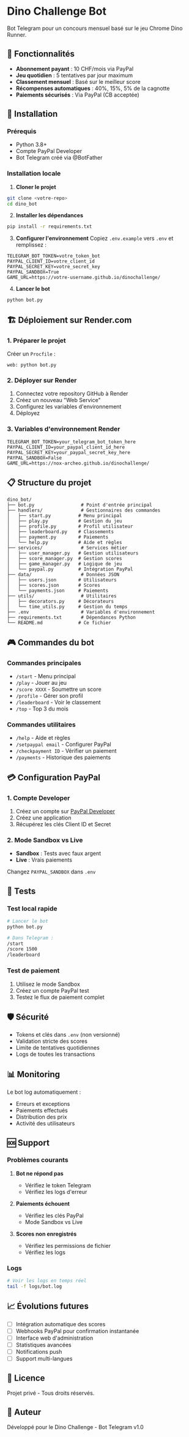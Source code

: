 # Dino Challenge Bot

Bot Telegram pour un concours mensuel basé sur le jeu Chrome Dino Runner.

## 🎯 Fonctionnalités

- **Abonnement payant** : 10 CHF/mois via PayPal
- **Jeu quotidien** : 5 tentatives par jour maximum  
- **Classement mensuel** : Basé sur le meilleur score
- **Récompenses automatiques** : 40%, 15%, 5% de la cagnotte
- **Paiements sécurisés** : Via PayPal (CB acceptée)

## 🚀 Installation

### Prérequis
- Python 3.8+
- Compte PayPal Developer
- Bot Telegram créé via @BotFather

### Installation locale

1. **Cloner le projet**
```bash
git clone <votre-repo>
cd dino_bot
```

2. **Installer les dépendances**
```bash
pip install -r requirements.txt
```

3. **Configurer l'environnement**
Copiez `.env.example` vers `.env` et remplissez :
```env
TELEGRAM_BOT_TOKEN=votre_token_bot
PAYPAL_CLIENT_ID=votre_client_id
PAYPAL_SECRET_KEY=votre_secret_key
PAYPAL_SANDBOX=True
GAME_URL=https://votre-username.github.io/dinochallenge/
```

4. **Lancer le bot**
```bash
python bot.py
```

## 🏗️ Déploiement sur Render.com

### 1. Préparer le projet

Créer un `Procfile` :
```
web: python bot.py
```

### 2. Déployer sur Render

1. Connectez votre repository GitHub à Render
2. Créez un nouveau "Web Service"
3. Configurez les variables d'environnement
4. Déployez

### 3. Variables d'environnement Render

```
TELEGRAM_BOT_TOKEN=your_telegram_bot_token_here
PAYPAL_CLIENT_ID=your_paypal_client_id_here
PAYPAL_SECRET_KEY=your_paypal_secret_key_here
PAYPAL_SANDBOX=False
GAME_URL=https://nox-archeo.github.io/dinochallenge/
```

## 📋 Structure du projet

```
dino_bot/
├── bot.py                 # Point d'entrée principal
├── handlers/              # Gestionnaires des commandes
│   ├── start.py          # Menu principal
│   ├── play.py           # Gestion du jeu
│   ├── profile.py        # Profil utilisateur
│   ├── leaderboard.py    # Classements
│   ├── payment.py        # Paiements
│   └── help.py           # Aide et règles
├── services/              # Services métier
│   ├── user_manager.py   # Gestion utilisateurs
│   ├── score_manager.py  # Gestion scores
│   ├── game_manager.py   # Logique de jeu
│   └── paypal.py         # Intégration PayPal
├── data/                  # Données JSON
│   ├── users.json        # Utilisateurs
│   ├── scores.json       # Scores
│   └── payments.json     # Paiements
├── utils/                 # Utilitaires
│   ├── decorators.py     # Décorateurs
│   └── time_utils.py     # Gestion du temps
├── .env                   # Variables d'environnement
├── requirements.txt       # Dépendances Python
└── README.md             # Ce fichier
```

## 🎮 Commandes du bot

### Commandes principales
- `/start` - Menu principal
- `/play` - Jouer au jeu
- `/score XXXX` - Soumettre un score
- `/profile` - Gérer son profil
- `/leaderboard` - Voir le classement
- `/top` - Top 3 du mois

### Commandes utilitaires
- `/help` - Aide et règles
- `/setpaypal email` - Configurer PayPal
- `/checkpayment ID` - Vérifier un paiement
- `/payments` - Historique des paiements

## 💳 Configuration PayPal

### 1. Compte Developer
1. Créez un compte sur [PayPal Developer](https://developer.paypal.com/)
2. Créez une application
3. Récupérez les clés Client ID et Secret

### 2. Mode Sandbox vs Live
- **Sandbox** : Tests avec faux argent
- **Live** : Vrais paiements

Changez `PAYPAL_SANDBOX` dans `.env`

## 🔧 Tests

### Test local rapide
```bash
# Lancer le bot
python bot.py

# Dans Telegram :
/start
/score 1500
/leaderboard
```

### Test de paiement
1. Utilisez le mode Sandbox
2. Créez un compte PayPal test
3. Testez le flux de paiement complet

## 🛡️ Sécurité

- Tokens et clés dans `.env` (non versionné)
- Validation stricte des scores
- Limite de tentatives quotidiennes
- Logs de toutes les transactions

## 📊 Monitoring

Le bot log automatiquement :
- Erreurs et exceptions
- Paiements effectués
- Distribution des prix
- Activité des utilisateurs

## 🆘 Support

### Problèmes courants

1. **Bot ne répond pas**
   - Vérifiez le token Telegram
   - Vérifiez les logs d'erreur

2. **Paiements échouent**
   - Vérifiez les clés PayPal
   - Mode Sandbox vs Live

3. **Scores non enregistrés**
   - Vérifiez les permissions de fichier
   - Vérifiez les logs

### Logs
```bash
# Voir les logs en temps réel
tail -f logs/bot.log
```

## 📈 Évolutions futures

- [ ] Intégration automatique des scores
- [ ] Webhooks PayPal pour confirmation instantanée
- [ ] Interface web d'administration
- [ ] Statistiques avancées
- [ ] Notifications push
- [ ] Support multi-langues

## 📄 Licence

Projet privé - Tous droits réservés.

## 👥 Auteur

Développé pour le Dino Challenge - Bot Telegram v1.0
